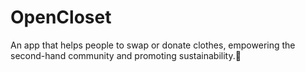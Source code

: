# OpenCloset

An app that helps people to swap or donate clothes, empowering the second-hand community and promoting sustainability.🌱




